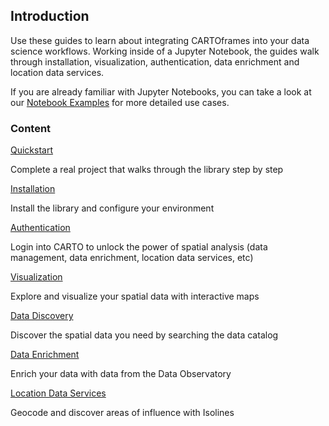 ## Introduction

Use these guides to learn about integrating CARTOframes into your data science workflows. Working inside of a Jupyter Notebook, the guides walk through installation, visualization, authentication, data enrichment and location data services.

If you are already familiar with Jupyter Notebooks, you can take a look at our [Notebook Examples](/developers/cartoframes/examples) for more detailed use cases.

### Content

<div class="doc-guides__cartoframes-row">
  <div class="doc-guides__cartoframes-block">
    <span class="doc-guides__title">
      <a href="/developers/cartoframes/guides/Quickstart/">Quickstart</a>
    </span>
    <p class="doc-guides__description">Complete a real project that walks through the library step by step</p>
  </div>

  <div class="doc-guides__cartoframes-block">
    <span class="doc-guides__title">
      <a href="/developers/cartoframes/guides/Installation/">Installation</a>
    </span>
    <p class="doc-guides__description">Install the library and configure your environment</p>
  </div>
</div>

<div class="doc-guides__cartoframes-row">
  <div class="doc-guides__cartoframes-block">
    <span class="doc-guides__title">
      <a href="/developers/cartoframes/guides/Authentication/">Authentication</a>
    </span>
    <p class="doc-guides__description">Login into CARTO to unlock the power of spatial analysis (data management, data enrichment, location data services, etc)</p>
  </div>

  <div class="doc-guides__cartoframes-block">
    <span class="doc-guides__title">
      <a href="/developers/cartoframes/guides/Visualization/">Visualization</a>
    </span>
    <p class="doc-guides__description">Explore and visualize your spatial data with interactive maps</p>
  </div>
</div>

<div class="doc-guides__cartoframes-row">
  <div class="doc-guides__cartoframes-block">
    <span class="doc-guides__title">
      <a href="/developers/cartoframes/guides/Data-discovery/">Data Discovery</a>
    </span>
    <p class="doc-guides__description">Discover the spatial data you need by searching the data catalog</p>
  </div>

  <div class="doc-guides__cartoframes-block">
    <span class="doc-guides__title">
      <a href="/developers/cartoframes/guides/Data-enrichment/">Data Enrichment</a>
    </span>
    <p class="doc-guides__description">Enrich your data with data from the Data Observatory</p>
  </div>
</div>

<div class="doc-guides__cartoframes-row">
  <div class="doc-guides__cartoframes-block">
    <span class="doc-guides__title">
      <a href="/developers/cartoframes/guides/Location-Data-Services/">Location Data Services</a>
    </span>
    <p class="doc-guides__description">Geocode and discover areas of influence with Isolines</p>
  </div>
</div>
